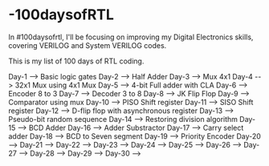 # -100daysofRTL
In #100daysofrtl, I'll be focusing on improving my Digital Electronics skills, covering VERILOG and System VERILOG codes.

This is my list of 100 days of RTL coding.

Day-1 --> Basic logic gates
Day-2 --> Half Adder
Day-3 --> Mux 4x1
Day-4 --> 32x1 Mux using 4x1 Mux
Day-5 --> 4-bit Full adder with CLA
Day-6 --> Encoder 8 to 3
Day-7 --> Decoder 3 to 8
Day-8 --> JK Flip Flop
Day-9 --> Comparator using mux
Day-10 --> PISO Shift register
Day-11 --> SISO Shift register 
Day-12 --> D-flip flop with asynchronous register 
Day-13 --> Pseudo-bit random sequence
Day-14 --> Restoring division algorithm
Day-15 --> BCD Adder
Day-16 --> Adder Substractor
Day-17 --> Carry select adder
Day-18 --> BCD to Seven segment
Day-19 --> Priority Encoder
Day-20 -->
Day-21 -->
Day-22 -->
Day-23 -->
Day-24 -->
Day-25 -->
Day-26 -->
Day-27 -->
Day-28 -->
Day-29 -->
Day-30 -->
